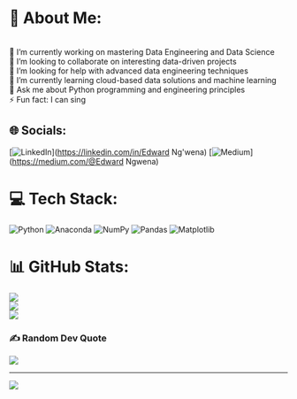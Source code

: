 # 💫 About Me:
<br>🔭 I’m currently working on mastering Data Engineering and Data Science  <br>👯 I’m looking to collaborate on interesting data-driven projects  <br>🤝 I’m looking for help with advanced data engineering techniques  <br>🌱 I’m currently learning cloud-based data solutions and machine learning  <br>💬 Ask me about Python programming and engineering principles  <br>⚡ Fun fact: I can sing


## 🌐 Socials:
[![LinkedIn](https://img.shields.io/badge/LinkedIn-%230077B5.svg?logo=linkedin&logoColor=white)](https://linkedin.com/in/Edward Ng'wena) [![Medium](https://img.shields.io/badge/Medium-12100E?logo=medium&logoColor=white)](https://medium.com/@Edward Ngwena) 

# 💻 Tech Stack:
![Python](https://img.shields.io/badge/python-3670A0?style=for-the-badge&logo=python&logoColor=ffdd54) ![Anaconda](https://img.shields.io/badge/Anaconda-%2344A833.svg?style=for-the-badge&logo=anaconda&logoColor=white) ![NumPy](https://img.shields.io/badge/numpy-%23013243.svg?style=for-the-badge&logo=numpy&logoColor=white) ![Pandas](https://img.shields.io/badge/pandas-%23150458.svg?style=for-the-badge&logo=pandas&logoColor=white) ![Matplotlib](https://img.shields.io/badge/Matplotlib-%23ffffff.svg?style=for-the-badge&logo=Matplotlib&logoColor=black)
# 📊 GitHub Stats:
![](https://github-readme-stats.vercel.app/api?username=edwaena&theme=shadow_blue&hide_border=false&include_all_commits=true&count_private=true)<br/>
![](https://github-readme-streak-stats.herokuapp.com/?user=edwaena&theme=shadow_blue&hide_border=false)<br/>
![](https://github-readme-stats.vercel.app/api/top-langs/?username=edwaena&theme=shadow_blue&hide_border=false&include_all_commits=true&count_private=true&layout=compact)

### ✍️ Random Dev Quote
![](https://quotes-github-readme.vercel.app/api?type=horizontal&theme=radical)

---
[![](https://visitcount.itsvg.in/api?id=edwaena&icon=0&color=0)](https://visitcount.itsvg.in)

<!-- Proudly created with GPRM ( https://gprm.itsvg.in ) -->

